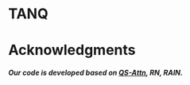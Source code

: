 # TANQ

# Acknowledgments
##### Our code is developed based on [QS-Attn](https://github.com/sapphire497/query-selected-attention), RN, RAIN.

